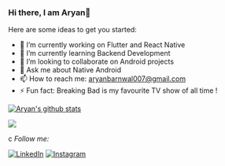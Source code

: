 ### Hi there, I am  Aryan👋


Here are some ideas to get you started:

- 🔭 I’m currently working on Flutter and React Native
- 🌱 I’m currently learning Backend Development
- 👯 I’m looking to collaborate on Android projects
- 💬 Ask me about Native Android
- 📫 How to reach me: aryanbarnwal007@gmail.com
- ⚡ Fun fact: Breaking Bad is my favourite TV show of all time !




[![Aryan's github stats](https://github-readme-stats.vercel.app/api?username=Aryan6290&show_icons=true&title_color=fff&icon_color=79ff97&text_color=9f9f9f&bg_color=151515&count_private=true&show_icons=true&theme=onedark)](https://github.com/Aryan6290/github-readme-stats)

![](https://komarev.com/ghpvc/?username=Aryan6290)

c
<i>Follow me:</i><br>

<a href="https://www.linkedin.com/in/ar-yawn" target="_blank"><img src="https://img.shields.io/badge/LinkedIn-%230077B5.svg?&style=flat-square&logo=linkedin&logoColor=white" alt="LinkedIn"></a>
<a href="https://www.instagram.com/paracetamol650" target="_blank"><img src="https://img.shields.io/badge/Instagram-%23E4405F.svg?&style=flat-square&logo=instagram&logoColor=white" alt="Instagram"></a>

